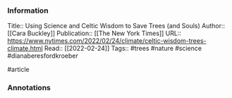 
### Information
Title:: Using Science and Celtic Wisdom to Save Trees (and Souls)
Author:: [[Cara Buckley]]
Publication:: [[The New York Times]]
URL:: https://www.nytimes.com/2022/02/24/climate/celtic-wisdom-trees-climate.html
Read:: [[2022-02-24]]
Tags:: #trees #nature #science #dianaberesfordkroeber

#article

### Annotations
